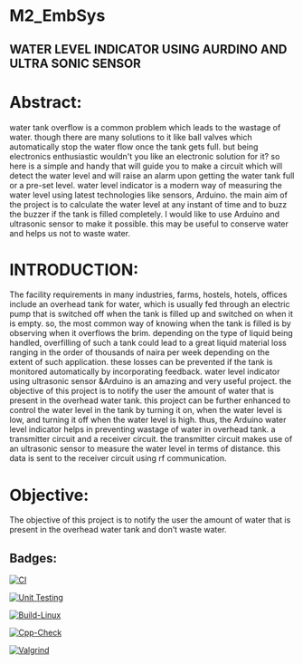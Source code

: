 # M2_EmbSys
## WATER LEVEL INDICATOR USING AURDINO AND ULTRA SONIC SENSOR

# Abstract: 
water tank overflow is a common problem which leads to the wastage of water. though there are 
many solutions to it like ball valves which automatically stop the water flow once the tank gets full. 
but being electronics enthusiastic wouldn't you like an electronic solution for it? so here is a simple 
and handy that will guide you to make a circuit which will detect the water level and will raise an alarm 
upon getting the water tank full or a pre-set level. water level indicator is a modern way of measuring 
the water level using latest technologies like sensors, Arduino. the main aim of the project is to 
calculate the water level at any instant of time and to buzz the buzzer if the tank is filled completely. I 
would like to use Arduino and ultrasonic sensor to make it possible. this may be useful to conserve 
water and helps us not to waste water. 

# INTRODUCTION: 
 The facility requirements in many industries, farms, hostels, hotels, offices include an overhead tank 
for water, which is usually fed through an electric pump that is switched off when the tank is filled up 
and switched on when it is empty. so, the most common way of knowing when the tank is filled is by 
observing when it overflows the brim. depending on the type of liquid being handled, overfilling of 
such a tank could lead to a great liquid material loss ranging in the order of thousands of naira per 
week depending on the extent of such application. these losses can be prevented if the tank is 
monitored automatically by incorporating feedback. water level indicator using ultrasonic sensor 
&Arduino is an amazing and very useful project. the objective of this project is to notify the user the 
amount of water that is present in the overhead water tank. this project can be further enhanced to 
control the water level in the tank by turning it on, when the water level is low, and turning it off when 
the water level is high. thus, the Arduino water level indicator helps in preventing wastage of water in 
overhead tank. a transmitter circuit and a receiver circuit. the transmitter circuit makes use of an 
ultrasonic sensor to measure the water level in terms of distance. this data is sent to the receiver 
circuit using rf communication. 

# Objective: 
The objective of this project is to notify the user the amount of water that is present in the overhead 
water tank and don’t waste water.

## Badges:
[![CI](https://github.com/surendrakumar3010/M2_EmbSys/actions/workflows/main.yml/badge.svg)](https://github.com/surendrakumar3010/M2_EmbSys/actions/workflows/main.yml)

[![Unit Testing](https://github.com/surendrakumar3010/M2_EmbSys/actions/workflows/Unit.yml/badge.svg)](https://github.com/surendrakumar3010/M2_EmbSys/actions/workflows/Unit.yml)

[![Build-Linux](https://github.com/surendrakumar3010/M2_EmbSys/actions/workflows/Build.yml/badge.svg)](https://github.com/surendrakumar3010/M2_EmbSys/actions/workflows/Build.yml)

[![Cpp-Check](https://github.com/surendrakumar3010/M2_EmbSys/actions/workflows/Cpp.yml/badge.svg)](https://github.com/surendrakumar3010/M2_EmbSys/actions/workflows/Cpp.yml)

[![Valgrind](https://github.com/surendrakumar3010/M2_EmbSys/actions/workflows/Val.yml/badge.svg)](https://github.com/surendrakumar3010/M2_EmbSys/actions/workflows/Val.yml)
